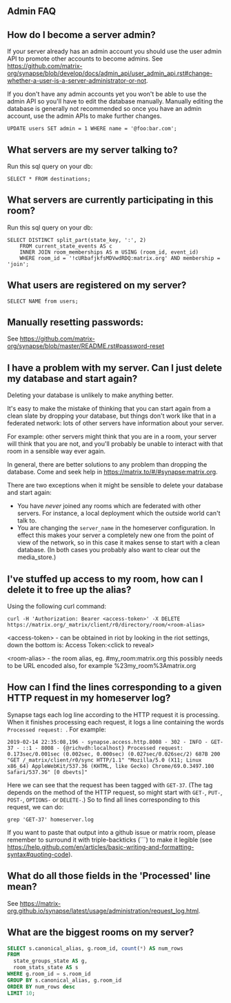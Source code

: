 ## Admin FAQ

How do I become a server admin?
---
If your server already has an admin account you should use the user admin API to promote other accounts to become admins. See https://github.com/matrix-org/synapse/blob/develop/docs/admin_api/user_admin_api.rst#change-whether-a-user-is-a-server-administrator-or-not.

If you don't have any admin accounts yet you won't be able to use the admin API so you'll have to edit the database manually. Manually editing the database is generally not recommended so once you have an admin account, use the admin APIs to make further changes.

    UPDATE users SET admin = 1 WHERE name = '@foo:bar.com';

What servers are my server talking to?
---
Run this sql query on your db:

    SELECT * FROM destinations;

What servers are currently participating in this room?
---
Run this sql query on your db:

    SELECT DISTINCT split_part(state_key, ':', 2)
        FROM current_state_events AS c
        INNER JOIN room_memberships AS m USING (room_id, event_id)
        WHERE room_id = '!cURbafjkfsMDVwdRDQ:matrix.org' AND membership = 'join';

What users are registered on my server?
---

    SELECT NAME from users;

Manually resetting passwords:
---
See https://github.com/matrix-org/synapse/blob/master/README.rst#password-reset

I have a problem with my server. Can I just delete my database and start again?
---
Deleting your database is unlikely to make anything better. 

It's easy to make the mistake of thinking that you can start again from a clean slate by dropping your database, but things don't work like that in a federated network: lots of other servers have information about your server.

For example: other servers might think that you are in a room, your server will think that you are not, and you'll probably be unable to interact with that room in a sensible way ever again.

In general, there are better solutions to any problem than dropping the database. Come and seek help in https://matrix.to/#/#synapse:matrix.org.

There are two exceptions when it might be sensible to delete your database and start again:
* You have *never* joined any rooms which are federated with other servers. For instance, a local deployment which the outside world can't talk to. 
* You are changing the `server_name` in the homeserver configuration. In effect this makes your server a completely new one from the point of view of the network, so in this case it makes sense to start with a clean database.
(In both cases you probably also want to clear out the media_store.)

I've stuffed up access to my room, how can I delete it to free up the alias?
---
Using the following curl command:

    curl -H 'Authorization: Bearer <access-token>' -X DELETE https://matrix.org/_matrix/client/r0/directory/room/<room-alias>

\<access-token\> - can be obtained in riot by looking in the riot settings, down the bottom is:
Access Token:\<click to reveal\> 

\<room-alias\> - the room alias, eg. #my_room:matrix.org this possibly needs to be URL encoded also, for example  %23my_room%3Amatrix.org

How can I find the lines corresponding to a given HTTP request in my homeserver log?
---

Synapse tags each log line according to the HTTP request it is processing. When it finishes processing each request, it logs a line containing the words `Processed request: `. For example:

```
2019-02-14 22:35:08,196 - synapse.access.http.8008 - 302 - INFO - GET-37 - ::1 - 8008 - {@richvdh:localhost} Processed request: 0.173sec/0.001sec (0.002sec, 0.000sec) (0.027sec/0.026sec/2) 687B 200 "GET /_matrix/client/r0/sync HTTP/1.1" "Mozilla/5.0 (X11; Linux x86_64) AppleWebKit/537.36 (KHTML, like Gecko) Chrome/69.0.3497.100 Safari/537.36" [0 dbevts]"
```

Here we can see that the request has been tagged with `GET-37`. (The tag depends on the method of the HTTP request, so might start with `GET-`, `PUT-`, `POST-`, `OPTIONS-` or `DELETE-`.) So to find all lines corresponding to this request, we can do:

```
grep 'GET-37' homeserver.log
```

If you want to paste that output into a github issue or matrix room, please remember to surround it with triple-backticks (```) to make it legible (see https://help.github.com/en/articles/basic-writing-and-formatting-syntax#quoting-code).


What do all those fields in the 'Processed' line mean?
---
See https://matrix-org.github.io/synapse/latest/usage/administration/request_log.html.


What are the biggest rooms on my server?
---

```sql
SELECT s.canonical_alias, g.room_id, count(*) AS num_rows 
FROM 
  state_groups_state AS g, 
  room_stats_state AS s 
WHERE g.room_id = s.room_id 
GROUP BY s.canonical_alias, g.room_id
ORDER BY num_rows desc 
LIMIT 10;
```